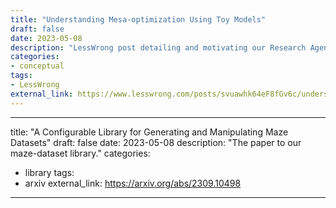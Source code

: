 ```yaml
---
title: "Understanding Mesa-optimization Using Toy Models"
draft: false
date: 2023-05-08
description: "LessWrong post detailing and motivating our Research Agenda."
categories:
- conceptual
tags:
- LessWrong
external_link: https://www.lesswrong.com/posts/svuawhk64eF8fGv6c/understanding-mesa-optimization-using-toy-models
---
```


---
title: "A Configurable Library for Generating and Manipulating Maze Datasets"
draft: false
date: 2023-05-08
description: "The paper to our maze-dataset library."
categories:
- library
tags:
- arxiv
external_link: https://arxiv.org/abs/2309.10498
---
